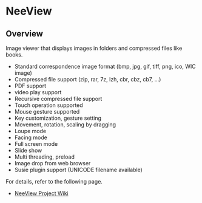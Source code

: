 # NeeView <VERSION/>

<ANNOUNCE/>

## Overview

  Image viewer that displays images in folders and compressed files like books.

  * Standard correspondence image format (bmp, jpg, gif, tiff, png, ico, WIC image)
  * Compressed file support (zip, rar, 7z, lzh, cbr, cbz, cb7, ...)
  * PDF support
  * video play support
  * Recursive compressed file support
  * Touch operation supported
  * Mouse gesture supported
  * Key customization, gesture setting 
  * Movement, rotation, scaling by dragging
  * Loupe mode
  * Facing mode
  * Full screen mode
  * Slide show
  * Multi threading, preload
  * Image drop from web browser
  * Susie plugin support (UNICODE filename available)

  For details, refer to the following page.
  
  * [NeeView Project Wiki](https://bitbucket.org/neelabo/neeview/wiki/)
